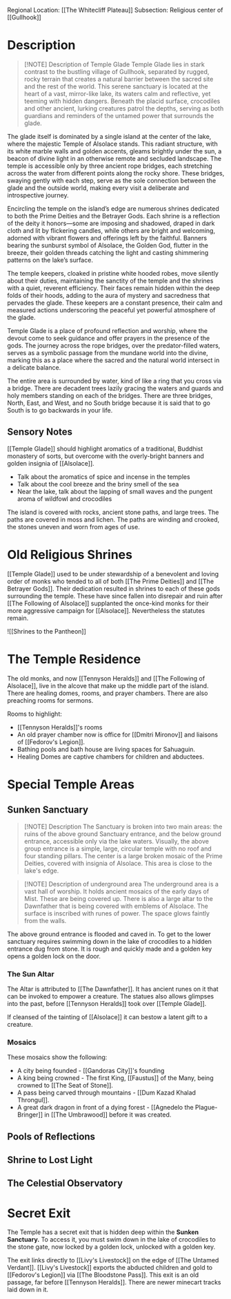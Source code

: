 Regional Location: [[The Whitecliff Plateau]]
Subsection: Religious center of [[Gullhook]]
# Description
> [!NOTE] Description of Temple Glade
> Temple Glade lies in stark contrast to the bustling village of Gullhook, separated by rugged, rocky terrain that creates a natural barrier between the sacred site and the rest of the world. This serene sanctuary is located at the heart of a vast, mirror-like lake, its waters calm and reflective, yet teeming with hidden dangers. Beneath the placid surface, crocodiles and other ancient, lurking creatures patrol the depths, serving as both guardians and reminders of the untamed power that surrounds the glade.
>
The glade itself is dominated by a single island at the center of the lake, where the majestic Temple of Alsolace stands. This radiant structure, with its white marble walls and golden accents, gleams brightly under the sun, a beacon of divine light in an otherwise remote and secluded landscape. The temple is accessible only by three ancient rope bridges, each stretching across the water from different points along the rocky shore. These bridges, swaying gently with each step, serve as the sole connection between the glade and the outside world, making every visit a deliberate and introspective journey.
>
Encircling the temple on the island’s edge are numerous shrines dedicated to both the Prime Deities and the Betrayer Gods. Each shrine is a reflection of the deity it honors—some are imposing and shadowed, draped in dark cloth and lit by flickering candles, while others are bright and welcoming, adorned with vibrant flowers and offerings left by the faithful. Banners bearing the sunburst symbol of Alsolace, the Golden God, flutter in the breeze, their golden threads catching the light and casting shimmering patterns on the lake’s surface.
>
The temple keepers, cloaked in pristine white hooded robes, move silently about their duties, maintaining the sanctity of the temple and the shrines with a quiet, reverent efficiency. Their faces remain hidden within the deep folds of their hoods, adding to the aura of mystery and sacredness that pervades the glade. These keepers are a constant presence, their calm and measured actions underscoring the peaceful yet powerful atmosphere of the glade.
>
Temple Glade is a place of profound reflection and worship, where the devout come to seek guidance and offer prayers in the presence of the gods. The journey across the rope bridges, over the predator-filled waters, serves as a symbolic passage from the mundane world into the divine, marking this as a place where the sacred and the natural world intersect in a delicate balance.
>
The entire area is surrounded by water, kind of like a ring that you cross via a bridge. There are decadent trees lazily gracing the waters and guards and holy members standing on each of the bridges. There are three bridges, North, East, and West, and no South bridge because it is said that to go South is to go backwards in your life. 
> 
## Sensory Notes
[[Temple Glade]] should highlight aromatics of a traditional, Buddhist monastery of sorts, but overcome with the overly-bright banners and golden insignia of [[Alsolace]]. 

- Talk about the aromatics of spice and incense in the temples
- Talk about the cool breeze and the briny smell of the sea
- Near the lake, talk about the lapping of small waves and the pungent aroma of wildfowl and crocodiles

The island is covered with rocks, ancient stone paths, and large trees. The paths are covered in moss and lichen. The paths are winding and crooked, the stones uneven and worn from ages of use. 
# Old Religious Shrines
[[Temple Glade]] used to be under stewardship of a benevolent and loving order of monks who tended to all of both [[The Prime Deities]] and [[The Betrayer Gods]]. Their dedication resulted in shrines to each of these gods surrounding the temple. These have since fallen into disrepair and ruin after [[The Following of Alsolace]] supplanted the once-kind monks for their more aggressive campaign for [[Alsolace]]. Nevertheless the statutes remain. 

![[Shrines to the Pantheon]]
# The Temple Residence
The old monks, and now [[Tennyson Heralds]] and [[The Following of Alsolace]], live in the alcove  that make up the middle part of the island. There are healing domes, rooms, and prayer chambers. There are also preaching rooms for sermons.

Rooms to highlight:
- [[Tennyson Heralds]]'s rooms
- An old prayer chamber now is office for [[Dmitri Mironov]] and liaisons of [[Fedorov's Legion]]. 
- Bathing pools and bath house are living spaces for Sahuaguin. 
- Healing Domes are captive chambers for children and abductees. 
# Special Temple Areas
## Sunken Sanctuary 

> [!NOTE] Description
> The Sanctuary is broken into two main areas: the ruins of the above ground Sanctuary entrance, and the below ground entrance, accessible only via the lake waters. Visually, the above group entrance is a simple, large, circular temple with no roof and four standing pillars. The center is a large broken mosaic of the Prime Deities, covered with insignia of Alsolace. This area is close to the lake's edge.

> [!NOTE] Description of underground area
> The underground area is a vast hall of worship. It holds ancient mosaics of the early days of Mist. These are being covered up. There is also a large altar to the Dawnfather that is being covered with emblems of Alsolace. The surface is inscribed with runes of power. The space glows faintly from the walls. 

The above ground entrance is flooded and caved in. To get to the lower sanctuary requires swimming down in the lake of crocodiles to a hidden entrance dug from stone. It is rough and quickly made and a golden key opens a golden lock on the door. 
### The Sun Altar
The Altar is attributed to [[The Dawnfather]]. It has ancient runes on it that can be invoked to empower a creature. The statues also allows glimpses into the past, before [[Tennyson Heralds]] took over [[Temple Glade]]. 

If cleansed of the tainting of [[Alsolace]] it can bestow a latent gift to a creature. 
### Mosaics 
These mosaics show the following:
- A city being founded - [[Gandoras City]]'s founding
- A king being crowned - The first King, [[Faustus]] of the Many, being crowned to [[The Seat of Stone]]. 
- A pass being carved through mountains - [[Dum Kazad Khalad Throngul]]. 
- A great dark dragon in front of a dying forest - [[Agnedelo the Plague-Bringer]] in [[The Umbrawood]] before it was created.
## Pools of Reflections
## Shrine to Lost Light
## The Celestial Observatory 
# Secret Exit
The Temple has a secret exit that is hidden deep within the **Sunken Sanctuary.** To access it, you must swim down in the lake of crocodiles to the stone gate, now locked by a golden lock, unlocked with a golden key. 

The exit links directly to [[Livy's Livestock]] on the edge of [[The Untamed Verdant]]. [[Livy's Livestock]] exports the abducted children and gold to [[Fedorov's Legion]] via [[The Bloodstone Pass]]. This exit is an old passage, far before [[Tennyson Heralds]]. There are newer minecart tracks laid down in it. 